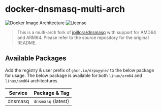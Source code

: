 # docker-dnsmasq-multi-arch

![Docker Image Architecture](https://img.shields.io/badge/architecture-arm64%20%7C%20amd64-success)
![License](https://img.shields.io/github/license/drpayyne/docker-dnsmasq-multi-arch)

> This is a multi-arch fork of [jpillora/dnsmasq](https://github.com/jpillora/docker-dnsmasq) with support for AMD64 and ARM64. Please refer to the source repository for the original README.

## Available Packages

Add the registry & user prefix of `ghcr.io/drpayyne/` to the below package for usage. The below package is available for both `linux/arm64` and `linux/amd64` architectures.

| Service | Package & Tag |
|---|---|
| dnsmasq | `dnsmasq` (latest) |
